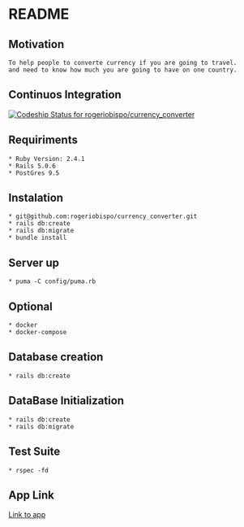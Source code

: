 # README
## Motivation
    To help people to converte currency if you are going to travel.
    and need to know how much you are going to have on one country.
## Continuos Integration
[ ![Codeship Status for rogeriobispo/currency_converter](https://app.codeship.com/projects/ab4eeda0-e3e8-0135-5b30-4235b83c2a89/status?branch=master)](https://app.codeship.com/projects/268684)
## Requiriments
    * Ruby Version: 2.4.1
    * Rails 5.0.6
    * PostGres 9.5

## Instalation
    * git@github.com:rogeriobispo/currency_converter.git
    * rails db:create
    * rails db:migrate
    * bundle install

## Server up
    * puma -C config/puma.rb

## Optional
    * docker
    * docker-compose

## Database creation
    * rails db:create

## DataBase Initialization
    * rails db:create
    * rails db:migrate

## Test Suite
    * rspec -fd

## App Link

[Link to app](http://rogerexchangecurrency.herokuapp.com/)


